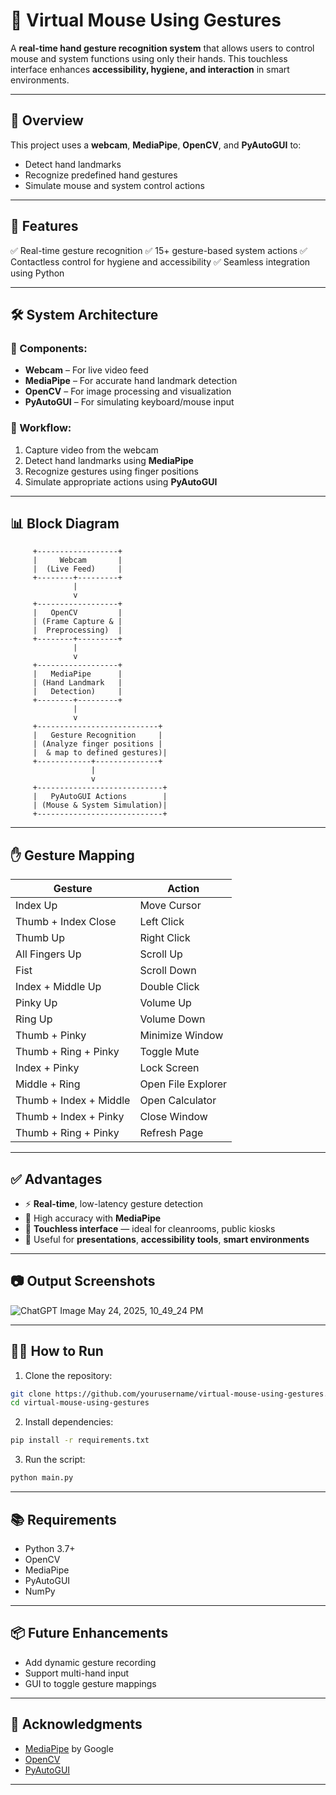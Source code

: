 
# 🎯 Virtual Mouse Using Gestures

A **real-time hand gesture recognition system** that allows users to control mouse and system functions using only their hands. This touchless interface enhances **accessibility, hygiene, and interaction** in smart environments.

---

## 📌 Overview

This project uses a **webcam**, **MediaPipe**, **OpenCV**, and **PyAutoGUI** to:

* Detect hand landmarks
* Recognize predefined hand gestures
* Simulate mouse and system control actions

---

## 🚀 Features

✅ Real-time gesture recognition
✅ 15+ gesture-based system actions
✅ Contactless control for hygiene and accessibility
✅ Seamless integration using Python

---

## 🛠️ System Architecture

### 🔧 Components:

* **Webcam** – For live video feed
* **MediaPipe** – For accurate hand landmark detection
* **OpenCV** – For image processing and visualization
* **PyAutoGUI** – For simulating keyboard/mouse input

### 🔄 Workflow:

1. Capture video from the webcam
2. Detect hand landmarks using **MediaPipe**
3. Recognize gestures using finger positions
4. Simulate appropriate actions using **PyAutoGUI**

---

## 📊 Block Diagram

         +------------------+
         |     Webcam       |
         |  (Live Feed)     |
         +--------+---------+
                  |
                  v
         +------------------+
         |   OpenCV         |
         | (Frame Capture & |
         |  Preprocessing)  |
         +--------+---------+
                  |
                  v
         +------------------+
         |   MediaPipe      |
         | (Hand Landmark   |
         |   Detection)     |
         +--------+---------+
                  |
                  v
         +---------------------------+
         |   Gesture Recognition     |
         | (Analyze finger positions |
         |  & map to defined gestures)|
         +------------+--------------+
                      |
                      v
         +----------------------------+
         |   PyAutoGUI Actions        |
         | (Mouse & System Simulation)|
         +----------------------------+


---

## ✋ Gesture Mapping

| Gesture                | Action             |
| ---------------------- | ------------------ |
| Index Up               | Move Cursor        |
| Thumb + Index Close    | Left Click         |
| Thumb Up               | Right Click        |
| All Fingers Up         | Scroll Up          |
| Fist                   | Scroll Down        |
| Index + Middle Up      | Double Click       |
| Pinky Up               | Volume Up          |
| Ring Up                | Volume Down        |
| Thumb + Pinky          | Minimize Window    |
| Thumb + Ring + Pinky   | Toggle Mute        |
| Index + Pinky          | Lock Screen        |
| Middle + Ring          | Open File Explorer |
| Thumb + Index + Middle | Open Calculator    |
| Thumb + Index + Pinky  | Close Window       |
| Thumb + Ring + Pinky   | Refresh Page       |

---

## ✅ Advantages

* ⚡ **Real-time**, low-latency gesture detection
* 🎯 High accuracy with **MediaPipe**
* 🧼 **Touchless interface** — ideal for cleanrooms, public kiosks
* 💼 Useful for **presentations**, **accessibility tools**, **smart environments**

---

## 📷 Output Screenshots

![ChatGPT Image May 24, 2025, 10_49_24 PM](https://github.com/user-attachments/assets/a0e2b325-03d9-41ec-b753-f6b6ee29f212)


---

## 🧑‍💻 How to Run

1. Clone the repository:

```bash
git clone https://github.com/yourusername/virtual-mouse-using-gestures.git
cd virtual-mouse-using-gestures
```

2. Install dependencies:

```bash
pip install -r requirements.txt
```

3. Run the script:

```bash
python main.py
```

---

## 📚 Requirements

* Python 3.7+
* OpenCV
* MediaPipe
* PyAutoGUI
* NumPy

---

## 📦 Future Enhancements

* Add dynamic gesture recording
* Support multi-hand input
* GUI to toggle gesture mappings

---

## 🙌 Acknowledgments

* [MediaPipe](https://google.github.io/mediapipe/) by Google
* [OpenCV](https://opencv.org/)
* [PyAutoGUI](https://pyautogui.readthedocs.io/)

---


